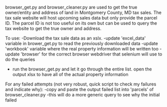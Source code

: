 browser_get.py and browser_cleaner.py are used to get the true owner/entity and address of land in Montgomery County, MD tax sales. The tax sale website will host upcoming sales data but only provide the parcel ID. The parcel ID is not too useful on its own but can be used to query the tax website to get the true owner and address.

To use:
-Download the tax sale data as an xslx.
-update 'excel_data' variable in brower_get.py to read the previously downloaded data
-update 'workbook' variable where the real property information will be written too
-update 'browser' for the correct browser webdriver that selenium will use to do the queries

- run the browser_get.py and let it go through the entire list.
open the output xlsx to have all of the actual property information

For any failed attempts (not very robust, quick script to check my failures and indicate why):
-copy and paste the output failed list into 'parcels' of browser_cleaner.py
-this will do a more generic query to see why the initial failed
